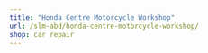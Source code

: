 ```yaml
---
title: "Honda Centre Motorcycle Workshop"
url: /slm-abd/honda-centre-motorcycle-workshop/
shop: car repair
---
```

